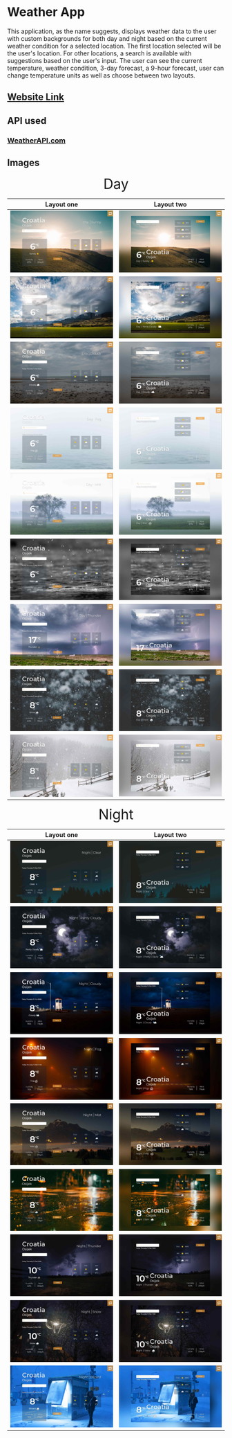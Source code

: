 # Weather App

This application, as the name suggests, displays weather data to the user with custom backgrounds for both day and night based on the current weather condition for a selected location. The first location selected will be the user's location. For other locations, a search is available with suggestions based on the user's input. The user can see the current temperature, weather condition, 3-day forecast, a 9-hour forecast, user can change temperature units as well as choose between two layouts.

## [Website Link](https://weather.pages.dev/)

## API used

### [WeatherAPI.com](https://rapidapi.com/weatherapi/api/weatherapi-com/)

## Images

<p align="center">
<font size="6"> Day</font>
</p>

|                       Layout one                        |                       Layout two                        |
| :-----------------------------------------------------: | :-----------------------------------------------------: |
|     ![](/themes-images/themes-day/day-sunny-l1.jpg)     |     ![](/themes-images/themes-day/day-sunny-l2.jpg)     |
| ![](/themes-images/themes-day/day-partly-cloudy-l1.jpg) | ![](/themes-images/themes-day/day-partly-cloudy-l2.jpg) |
|    ![](/themes-images/themes-day/day-cloudy-l1.jpg)     |    ![](/themes-images/themes-day/day-cloudy-l2.jpg)     |
|     ![](/themes-images/themes-day/day-foggy-l1.jpg)     |     ![](/themes-images/themes-day/day-foggy-l2.jpg)     |
|     ![](/themes-images/themes-day/day-misty-l1.jpg)     |     ![](/themes-images/themes-day/day-misty-l2.jpg)     |
|     ![](/themes-images/themes-day/day-rainy-l1.jpg)     |     ![](/themes-images/themes-day/day-rainy-l2.jpg)     |
|   ![](/themes-images/themes-day/day-thundery-l1.jpg)    |   ![](/themes-images/themes-day/day-thundery-l2.jpg)    |
|     ![](/themes-images/themes-day/day-snowy-l1.jpg)     |     ![](/themes-images/themes-day/day-snowy-l2.jpg)     |
|    ![](/themes-images/themes-day/day-blizard-l1.jpg)    |    ![](/themes-images/themes-day/day-blizard-l2.jpg)    |

<p align="center">
<font size="6"> Night</font>
</p>

|                         Layout one                          |                         Layout two                          |
| :---------------------------------------------------------: | :---------------------------------------------------------: |
|     ![](/themes-images/themes-night/night-clear-l1.jpg)     |     ![](/themes-images/themes-night/night-clear-l2.jpg)     |
| ![](/themes-images/themes-night/night-partly-cloudy-l1.jpg) | ![](/themes-images/themes-night/night-partly-cloudy-l2.jpg) |
|    ![](/themes-images/themes-night/night-cloudy-l1.jpg)     |    ![](/themes-images/themes-night/night-cloudy-l2.jpg)     |
|     ![](/themes-images/themes-night/night-foggy-l1.jpg)     |     ![](/themes-images/themes-night/night-foggy-l2.jpg)     |
|     ![](/themes-images/themes-night/night-misty-l1.jpg)     |     ![](/themes-images/themes-night/night-misty-l2.jpg)     |
|     ![](/themes-images/themes-night/night-rainy-l1.jpg)     |     ![](/themes-images/themes-night/night-rainy-l2.jpg)     |
|   ![](/themes-images/themes-night/night-thundery-l1.jpg)    |   ![](/themes-images/themes-night/night-thundery-l2.jpg)    |
|     ![](/themes-images/themes-night/night-snowy-l1.jpg)     |     ![](/themes-images/themes-night/night-snowy-l2.jpg)     |
|    ![](/themes-images/themes-night/night-blizard-l1.jpg)    |    ![](/themes-images/themes-night/night-blizard-l2.jpg)    |

